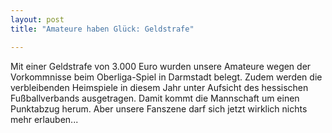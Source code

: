 ```yaml
---
layout: post
title: "Amateure haben Glück: Geldstrafe"

---
```


Mit einer Geldstrafe von 3.000 Euro wurden unsere Amateure wegen der Vorkommnisse beim Oberliga-Spiel in Darmstadt belegt. Zudem werden die verbleibenden Heimspiele in diesem Jahr unter Aufsicht des hessischen Fußballverbands ausgetragen. Damit kommt die Mannschaft um einen Punktabzug herum. Aber unsere Fanszene darf sich jetzt wirklich nichts mehr erlauben...


